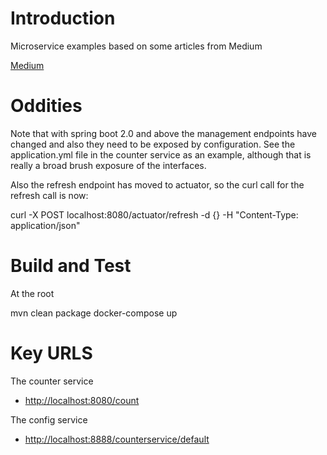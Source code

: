 # Introduction 
Microservice examples based on some articles from Medium

[Medium](https://medium.com/@marcus.eisele/implementing-a-microservice-architecture-with-spring-boot-intro-cdb6ad16806c)



# Oddities
Note that with spring boot 2.0 and above the management endpoints have changed and also they need 
to be exposed by configuration.  See the application.yml file in the counter service as an example,
although that is really a broad brush exposure of the interfaces.

Also the refresh endpoint has moved to actuator, so the curl call for the refresh call is now:

curl -X POST localhost:8080/actuator/refresh -d {} -H "Content-Type: application/json"


# Build and Test
At the root

mvn clean package
docker-compose up

# Key URLS
The counter service 
-   [http://localhost:8080/count](http://localhost:8080/count)

The config service
-   [http://localhost:8888/counterservice/default](http://localhost:8888/counterservice/default)
